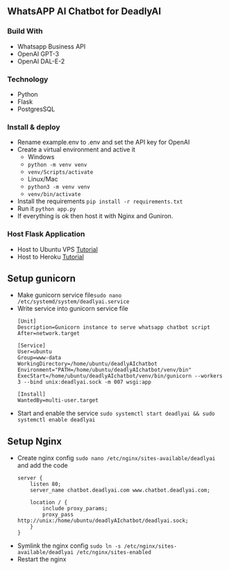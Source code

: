 ## WhatsAPP AI Chatbot for DeadlyAI

### Build With
- Whatsapp Business API
- OpenAI GPT-3
- OpenAI DAL-E-2

### Technology 

* Python
* Flask
* PostgresSQL


### Install & deploy

- Rename example.env to .env and set the API key for OpenAI
- Create a virtual environment and active it
  - Windows
  - ```python -m venv venv```
  - ```venv/Scripts/activate```
  - Linux/Mac 
  - ```python3 -m venv venv```
  - ```venv/bin/activate```
- Install the requirements ```pip install -r requirements.txt```
- Run it ```python app.py```
- If everything is ok then host it with Nginx and Guniron.

### Host Flask Application
- Host to Ubuntu VPS [Tutorial](https://www.digitalocean.com/community/tutorials/how-to-serve-flask-applications-with-gunicorn-and-nginx-on-ubuntu-20-04)
- Host to Heroku [Tutorial](https://www.geeksforgeeks.org/deploy-python-flask-app-on-heroku/)



## Setup gunicorn

- Make gunicorn service file```sudo nano /etc/systemd/system/deadlyai.service```
- Write service into gunicorn service file
  ```
  [Unit]
  Description=Gunicorn instance to serve whatsapp chatbot script
  After=network.target
  
  [Service]
  User=ubuntu
  Group=www-data
  WorkingDirectory=/home/ubuntu/deadlyAIchatbot
  Environment="PATH=/home/ubuntu/deadlyAIchatbot/venv/bin"
  ExecStart=/home/ubuntu/deadlyAIchatbot/venv/bin/gunicorn --workers 3 --bind unix:deadlyai.sock -m 007 wsgi:app
  
  [Install]
  WantedBy=multi-user.target
  ```
- Start and enable the service 
  ``` sudo systemctl start deadlyai && sudo systemctl enable deadlyai ```

## Setup Nginx

- Create nginx config `sudo nano /etc/nginx/sites-available/deadlyai` and add the code
  ``` 
  server {
      listen 80;
      server_name chatbot.deadlyai.com www.chatbot.deadlyai.com;
  
      location / {
          include proxy_params;
          proxy_pass http://unix:/home/ubuntu/deadlyAIchatbot/deadlyai.sock;
      }
  }
  ```
- Symlink the nginx config `sudo ln -s /etc/nginx/sites-available/deadlyai /etc/nginx/sites-enabled`
- Restart the nginx